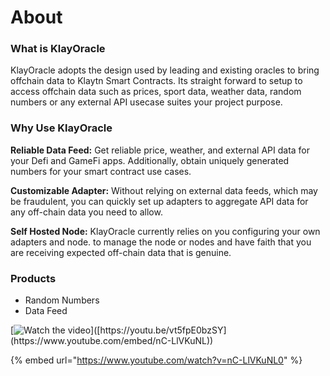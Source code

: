 # About

### What is KlayOracle

KlayOracle adopts the design used by leading and existing oracles to bring offchain data to Klaytn Smart Contracts. Its straight forward to setup to access offchain data such as prices, sport data, weather data, random numbers or any external API usecase suites your project purpose.

### Why Use KlayOracle

**Reliable Data Feed:** Get reliable price, weather, and external API data for your Defi and GameFi apps. Additionally, obtain uniquely generated numbers for your smart contract use cases.

**Customizable Adapter:** Without relying on external data feeds, which may be fraudulent, you can quickly set up adapters to aggregate API data for any off-chain data you need to allow.

**Self Hosted Node:** KlayOracle currently relies on you configuring your own adapters and node. to manage the node or nodes and have faith that you are receiving expected off-chain data that is genuine.

### Products

- Random Numbers
- Data Feed

[![Watch the video]([https://i.imgur.com/vKb2F1B.png](https://github.com/alofeoluwafemi/klay-oracle/blob/development/docs/.gitbook/assets/define.png))]([https://youtu.be/vt5fpE0bzSY](https://www.youtube.com/embed/nC-LlVKuNL))


{% embed url="https://www.youtube.com/watch?v=nC-LlVKuNL0" %}
